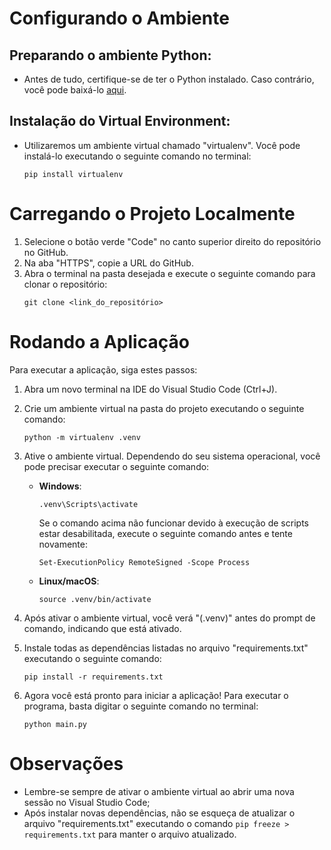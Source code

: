 # Configurando o Ambiente

## Preparando o ambiente Python:
- Antes de tudo, certifique-se de ter o Python instalado. Caso contrário, você pode baixá-lo [aqui](https://www.python.org/downloads/release/python-3106/).

## Instalação do Virtual Environment:
- Utilizaremos um ambiente virtual chamado "virtualenv". Você pode instalá-lo executando o seguinte comando no terminal:
  ```
  pip install virtualenv
  ```

# Carregando o Projeto Localmente

1. Selecione o botão verde "Code" no canto superior direito do repositório no GitHub.
2. Na aba "HTTPS", copie a URL do GitHub.
3. Abra o terminal na pasta desejada e execute o seguinte comando para clonar o repositório:
   ```
   git clone <link_do_repositório>
   ```

# Rodando a Aplicação

Para executar a aplicação, siga estes passos:

1. Abra um novo terminal na IDE do Visual Studio Code (Ctrl+J).
2. Crie um ambiente virtual na pasta do projeto executando o seguinte comando:
   ```
   python -m virtualenv .venv
   ```

3. Ative o ambiente virtual. Dependendo do seu sistema operacional, você pode precisar executar o seguinte comando:
   - **Windows**:
     ```
     .venv\Scripts\activate
     ```
     Se o comando acima não funcionar devido à execução de scripts estar desabilitada, execute o seguinte comando antes e tente novamente:
     ```
     Set-ExecutionPolicy RemoteSigned -Scope Process
     ```

   - **Linux/macOS**:
     ```
     source .venv/bin/activate
     ```

4. Após ativar o ambiente virtual, você verá "(.venv)" antes do prompt de comando, indicando que está ativado.

5. Instale todas as dependências listadas no arquivo "requirements.txt" executando o seguinte comando:
   ```
   pip install -r requirements.txt
   ```

6. Agora você está pronto para iniciar a aplicação! Para executar o programa, basta digitar o seguinte comando no terminal:
   ```
   python main.py
   ```

# Observações

- Lembre-se sempre de ativar o ambiente virtual ao abrir uma nova sessão no Visual Studio Code;
- Após instalar novas dependências, não se esqueça de atualizar o arquivo "requirements.txt" executando o comando `pip freeze > requirements.txt` para manter o arquivo atualizado.
